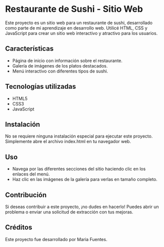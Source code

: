 # Restaurante de Sushi - Sitio Web
Este proyecto es un sitio web para un restaurante de sushi, desarrollado como parte de mi aprendizaje en desarrollo web. Utilicé HTML, CSS y JavaScript para crear un sitio web interactivo y atractivo para los usuarios.

## Características
- Página de inicio con información sobre el restaurante.
- Galería de imágenes de los platos destacados.
- Menú interactivo con diferentes tipos de sushi.

## Tecnologías utilizadas
- HTML5
- CSS3
- JavaScript

## Instalación
No se requiere ninguna instalación especial para ejecutar este proyecto. Simplemente abre el archivo index.html en tu navegador web.

## Uso
- Navega por las diferentes secciones del sitio haciendo clic en los enlaces del menú.
- Haz clic en las imágenes de la galería para verlas en tamaño completo.

## Contribución
Si deseas contribuir a este proyecto, ¡no dudes en hacerlo! Puedes abrir un problema o enviar una solicitud de extracción con tus mejoras.

## Créditos
Este proyecto fue desarrollado por Maria Fuentes.
